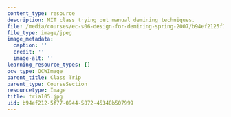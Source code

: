 ```yaml
---
content_type: resource
description: MIT class trying out manual demining techniques.
file: /media/courses/ec-s06-design-for-demining-spring-2007/b94ef2125f770944587245348b507999_trial05.jpg
file_type: image/jpeg
image_metadata:
  caption: ''
  credit: ''
  image-alt: ''
learning_resource_types: []
ocw_type: OCWImage
parent_title: Class Trip
parent_type: CourseSection
resourcetype: Image
title: trial05.jpg
uid: b94ef212-5f77-0944-5872-45348b507999
---
```


